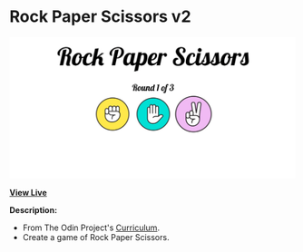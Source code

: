 # Rock Paper Scissors v2

![Rock Paper Scissors Screenshot](https://github.com/ejmiranda/rock-paper-scissors-v2/blob/main/meta/screenshot.PNG)

**[View Live](https://ejmiranda.github.io/rock-paper-scissors-v2/)**

**Description:**
- From The Odin Project's [Curriculum](https://www.theodinproject.com/lessons/foundations-revisiting-rock-paper-scissors).
- Create a game of Rock Paper Scissors.